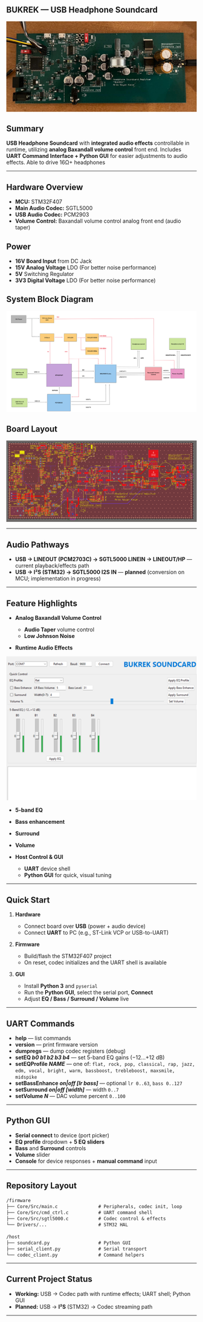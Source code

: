 ## **BUKREK — USB Headphone Soundcard**

![System Block Diagram](https://github.com/ArdaNoyanKacar/Headphone_Soundcard/blob/bd16e1275c5a484b2d0ee54fc61b5d528ffb676d/Demo_Picture_Video/Headphone%20Soundcard%20PCBA.jpg)

## **Summary**
**USB Headphone Soundcard** with **integrated audio effects** controllable in runtime, utilizing **analog Baxandall volume control** front end. Includes **UART Command Interface + Python GUI** for easier adjustments to audio effects. Able to drive 16Ω+ headphones

---

## **Hardware Overview**

* **MCU:** STM32F407
* **Main Audio Codec:** SGTL5000
* **USB Audio Codec:** PCM2903
* **Volume Control:** Baxandall volume control analog front end (audio taper)

## **Power**
* **16V Board Input** from DC Jack
* **15V Analog Voltage** LDO (For better noise performance)
* **5V** Switching Regulator
* **3V3 Digital Voltage** LDO (For better noise performance)

## **System Block Diagram**
![System Block Diagram](https://github.com/ArdaNoyanKacar/Headphone_Soundcard/blob/55b23ce5163afa6f2f043c1ad53847dd03ad0e53/PCB_Design/Headphone%20Soundcard%20System%20Block%20Diagram.png)

## **Board Layout**
![Board Layout](https://github.com/ArdaNoyanKacar/Headphone_Soundcard/blob/bd16e1275c5a484b2d0ee54fc61b5d528ffb676d/PCB_Design/Headphone%20Soundcard%20Layout.png)


---

## **Audio Pathways**

* **USB → LINEOUT (PCM2703C) → SGTL5000 LINEIN → LINEOUT/HP** — current playback/effects path
* **USB → I²S (STM32) → SGTL5000 I2S IN** — **planned** (conversion on MCU; implementation in progress)

---

## **Feature Highlights**

* **Analog Baxandall Volume Control**
  * **Audio Taper** volume control
  * **Low Johnson Noise**

* **Runtime Audio Effects**

 ![Soundcard GUI](https://github.com/ArdaNoyanKacar/Headphone_Soundcard/blob/bd16e1275c5a484b2d0ee54fc61b5d528ffb676d/Soundcard_GUI/Soundcard%20Effect%20GUI%20Homepage.png)

  * **5-band EQ**
  * **Bass enhancement**
  * **Surround**
  * **Volume**

* **Host Control & GUI**
  * **UART** device shell
  * **Python GUI** for quick, visual tuning

---

## **Quick Start**

1. **Hardware**
   * Connect board over **USB** (power + audio device)
   * Connect **UART** to PC (e.g., ST-Link VCP or USB-to-UART)

2. **Firmware**
   * Build/flash the STM32F407 project
   * On reset, codec initializes and the UART shell is available

3. **GUI**
   * Install **Python 3** and `pyserial`
   * Run the **Python GUI**, select the serial port, **Connect**
   * Adjust **EQ / Bass / Surround / Volume** live

---

## **UART Commands**

* **help** — list commands
* **version** — print firmware version
* **dumpregs** — dump codec registers (debug)
* **setEQ _b0 b1 b2 b3 b4_** — set 5-band EQ gains (−12…+12 dB)
* **setEQProfile _NAME_** — one of: `flat, rock, pop, classical, rap, jazz, edm, vocal, bright, warm, bassboost, trebleboost, maxsmile, midspike`
* **setBassEnhance _on|off [lr bass]_** — optional `lr 0..63`, `bass 0..127`
* **setSurround _on|off [width]_** — width `0..7`
* **setVolume _N_** — DAC volume percent `0..100`

---

## **Python GUI**

* **Serial connect** to device (port picker)
* **EQ profile** dropdown + **5 EQ sliders**
* **Bass** and **Surround** controls
* **Volume** slider
* **Console** for device responses + **manual command** input

---

 ## Repository Layout
```text
/firmware
├── Core/Src/main.c               # Peripherals, codec init, loop
├── Core/Src/cmd_ctrl.c           # UART command shell
├── Core/Src/sgtl5000.c           # Codec control & effects
└── Drivers/...                   # STM32 HAL

/host
├── soundcard.py                  # Python GUI
├── serial_client.py              # Serial transport
└── codec_client.py               # Command helpers
```



---

## **Current Project Status**

* **Working:** USB → Codec path with runtime effects; UART shell; Python GUI
* **Planned:** USB → **I²S** (STM32) → Codec streaming path

---



